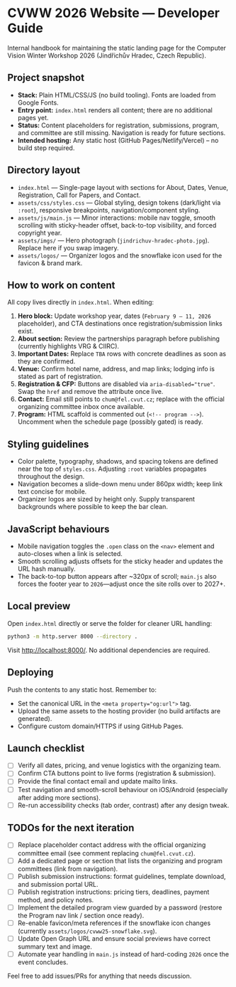 # CVWW 2026 Website — Developer Guide

Internal handbook for maintaining the static landing page for the Computer Vision Winter Workshop 2026 (Jindřichův Hradec, Czech Republic).

## Project snapshot

- **Stack:** Plain HTML/CSS/JS (no build tooling). Fonts are loaded from Google Fonts.
- **Entry point:** `index.html` renders all content; there are no additional pages yet.
- **Status:** Content placeholders for registration, submissions, program, and committee are still missing. Navigation is ready for future sections.
- **Intended hosting:** Any static host (GitHub Pages/Netlify/Vercel) – no build step required.

## Directory layout

- `index.html` — Single-page layout with sections for About, Dates, Venue, Registration, Call for Papers, and Contact.
- `assets/css/styles.css` — Global styling, design tokens (dark/light via `:root`), responsive breakpoints, navigation/component styling.
- `assets/js/main.js` — Minor interactions: mobile nav toggle, smooth scrolling with sticky-header offset, back-to-top visibility, and forced copyright year.
- `assets/imgs/` — Hero photograph (`jindrichuv-hradec-photo.jpg`). Replace here if you swap imagery.
- `assets/logos/` — Organizer logos and the snowflake icon used for the favicon & brand mark.

## How to work on content

All copy lives directly in `index.html`. When editing:

1. **Hero block:** Update workshop year, dates (`February 9 – 11, 2026` placeholder), and CTA destinations once registration/submission links exist.
2. **About section:** Review the partnerships paragraph before publishing (currently highlights VRG & CIIRC).
3. **Important Dates:** Replace `TBA` rows with concrete deadlines as soon as they are confirmed.
4. **Venue:** Confirm hotel name, address, and map links; lodging info is stated as part of registration.
5. **Registration & CFP:** Buttons are disabled via `aria-disabled="true"`. Swap the `href` and remove the attribute once live.
6. **Contact:** Email still points to `chum@fel.cvut.cz`; replace with the official organizing committee inbox once available.
7. **Program:** HTML scaffold is commented out (`<!-- program -->`). Uncomment when the schedule page (possibly gated) is ready.

## Styling guidelines

- Color palette, typography, shadows, and spacing tokens are defined near the top of `styles.css`. Adjusting `:root` variables propagates throughout the design.
- Navigation becomes a slide-down menu under 860px width; keep link text concise for mobile.
- Organizer logos are sized by height only. Supply transparent backgrounds where possible to keep the bar clean.

## JavaScript behaviours

- Mobile navigation toggles the `.open` class on the `<nav>` element and auto-closes when a link is selected.
- Smooth scrolling adjusts offsets for the sticky header and updates the URL hash manually.
- The back-to-top button appears after ~320px of scroll; `main.js` also forces the footer year to `2026`—adjust once the site rolls over to 2027+.

## Local preview

Open `index.html` directly or serve the folder for cleaner URL handling:

```bash
python3 -m http.server 8000 --directory .
```

Visit <http://localhost:8000/>. No additional dependencies are required.

## Deploying

Push the contents to any static host. Remember to:

- Set the canonical URL in the `<meta property="og:url">` tag.
- Upload the same assets to the hosting provider (no build artifacts are generated).
- Configure custom domain/HTTPS if using GitHub Pages.

## Launch checklist

- [ ] Verify all dates, pricing, and venue logistics with the organizing team.
- [ ] Confirm CTA buttons point to live forms (registration & submission).
- [ ] Provide the final contact email and update mailto links.
- [ ] Test navigation and smooth-scroll behaviour on iOS/Android (especially after adding more sections).
- [ ] Re-run accessibility checks (tab order, contrast) after any design tweak.

## TODOs for the next iteration

- [ ] Replace placeholder contact address with the official organizing committee email (see comment replacing `chum@fel.cvut.cz`).
- [ ] Add a dedicated page or section that lists the organizing and program committees (link from navigation).
- [ ] Publish submission instructions: format guidelines, template download, and submission portal URL.
- [ ] Publish registration instructions: pricing tiers, deadlines, payment method, and policy notes.
- [ ] Implement the detailed program view guarded by a password (restore the Program nav link / section once ready).
- [ ] Re-enable favicon/meta references if the snowflake icon changes (currently `assets/logos/cvww25-snowflake.svg`).
- [ ] Update Open Graph URL and ensure social previews have correct summary text and image.
- [ ] Automate year handling in `main.js` instead of hard-coding `2026` once the event concludes.

Feel free to add issues/PRs for anything that needs discussion.